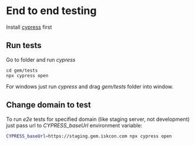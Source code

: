 # End to end testing
Install [cypress](https://www.cypress.io/) first

## Run tests
Go to folder and run _cypress_
```
cd gem/tests
npx cypress open
```
For windows just run _cypress_ and drag _gem/tests_ folder into window.

## Change domain to test
To run _e2e_ tests for specified domain (like staging server, not development) just pass url to _CYPRESS_baseUrl_ environment variable:
```sh
CYPRESS_baseUrl=https://staging.gem.iskcon.com npx cypress open
```